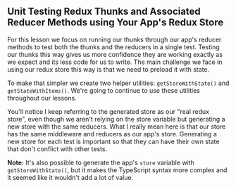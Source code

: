 ## Unit Testing Redux Thunks and Associated Reducer Methods using Your App's Redux Store

For this lesson we focus on running our thunks through our app's reducer methods to test both the thunks and the reducers in a single test. Testing our thunks this way gives us more confidence they are working exactly as we expect and its less code for us to write. The main challenge we face in using our redux store this way is that we need to preload it with state.

To make that simpler we create two helper utilities: `getStoreWithState()` and `getStateWithItems()`. We're going to continue to use these utilities throughout our lessons.

You'll notice I keep referring to the generated store as our "real redux store", even though we aren't relying on the store variable but generating a new store with the same reducers. What I really mean here is that our store has the same middleware and reducers as our app's store. Generating a new store for each test is important so that they can have their own state that don't conflict with other tests.

**Note:** It's also possible to generate the app's `store` variable with `getStoreWithState()`, but it makes the TypeScript syntax more complex and it seemed like it wouldn't add a lot of value.